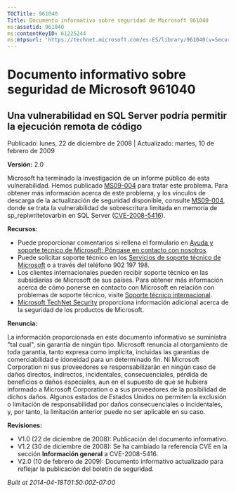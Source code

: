 ```yaml
---
TOCTitle: 961040
Title: Documento informativo sobre seguridad de Microsoft 961040
ms:assetid: 961040
ms:contentKeyID: 61225244
ms:mtpsurl: 'https://technet.microsoft.com/es-ES/library/961040(v=Security.10)'
---
```



Documento informativo sobre seguridad de Microsoft 961040
=========================================================

Una vulnerabilidad en SQL Server podría permitir la ejecución remota de código
------------------------------------------------------------------------------

Publicado: lunes, 22 de diciembre de 2008 | Actualizado: martes, 10 de febrero de 2009

**Versión:** 2.0

Microsoft ha terminado la investigación de un informe público de esta vulnerabilidad. Hemos publicado [MS09-004](http://technet.microsoft.com/security/bulletin/ms09-004) para tratar este problema. Para obtener más información acerca de este problema, y los vínculos de descarga de la actualización de seguridad disponible, consulte [MS09-004](http://technet.microsoft.com/security/bulletin/ms09-004), donde se trata la vulnerabilidad de sobrescritura limitada en memoria de sp\_replwritetovarbin en SQL Server ([CVE-2008-5416](http://www.cve.mitre.org/cgi-bin/cvename.cgi?name=cve-2008-5416)).

**Recursos:**

-   Puede proporcionar comentarios si rellena el formulario en [Ayuda y soporte técnico de Microsoft: Póngase en contacto con nosotros](https://support.microsoft.com/common/survey.aspx?scid=sw;en;1257&amp;showpage=1&amp;ws=technet&amp;sd=tech).
-   Puede solicitar soporte técnico en los [Servicios de soporte técnico de Microsoft](http://support.microsoft.com/default.aspx?scid=fh;es-es;incidentsubmit) o a través del teléfono 902 197 198.
-   Los clientes internacionales pueden recibir soporte técnico en las subsidiarias de Microsoft de sus países. Para obtener más información acerca de cómo ponerse en contacto con Microsoft en relación con problemas de soporte técnico, visite [Soporte técnico internacional](http://go.microsoft.com/fwlink/?linkid=21155).
-   [Microsoft TechNet Security](http://go.microsoft.com/fwlink/?linkid=21132) proporciona información adicional acerca de la seguridad de los productos de Microsoft.

**Renuncia:**

La información proporcionada en este documento informativo se suministra "tal cual", sin garantía de ningún tipo. Microsoft renuncia al otorgamiento de toda garantía, tanto expresa como implícita, incluidas las garantías de comerciabilidad e idoneidad para un determinado fin. Ni Microsoft Corporation ni sus proveedores se responsabilizarán en ningún caso de daños directos, indirectos, incidentales, consecuenciales, pérdida de beneficios o daños especiales, aun en el supuesto de que se hubiera informado a Microsoft Corporation o a sus proveedores de la posibilidad de dichos daños. Algunos estados de Estados Unidos no permiten la exclusión o limitación de responsabilidad por daños consecuenciales o incidentales, y, por tanto, la limitación anterior puede no ser aplicable en su caso.

**Revisiones:**

-   V1.0 (22 de diciembre de 2008): Publicación del documento informativo.
-   V1.2 (30 de diciembre de 2008): Se ha cambiado la referencia CVE en la sección **Información general** a CVE-2008-5416.
-   V2.0 (10 de febrero de 2009): Documento informativo actualizado para reflejar la publicación del boletín de seguridad.

*Built at 2014-04-18T01:50:00Z-07:00*
